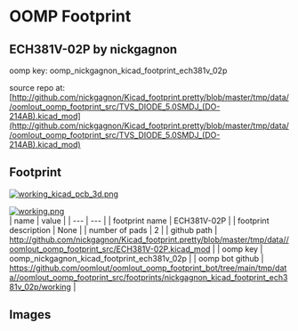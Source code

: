 # OOMP Footprint  
## ECH381V-02P  by nickgagnon  
  
oomp key: oomp_nickgagnon_kicad_footprint_ech381v_02p  
  
source repo at: [http://github.com/nickgagnon/Kicad_footprint.pretty/blob/master/tmp/data//oomlout_oomp_footprint_src/TVS_DIODE_5.0SMDJ_(DO-214AB).kicad_mod](http://github.com/nickgagnon/Kicad_footprint.pretty/blob/master/tmp/data//oomlout_oomp_footprint_src/TVS_DIODE_5.0SMDJ_(DO-214AB).kicad_mod)  
## Footprint  
  
[![working_kicad_pcb_3d.png](working_kicad_pcb_3d_600.png)](working_kicad_pcb_3d.png)  
  
[![working.png](working_600.png)](working.png)  
| name | value | 
| --- | --- | 
| footprint name | ECH381V-02P | 
| footprint description | None | 
| number of pads | 2 | 
| github path | http://github.com/nickgagnon/Kicad_footprint.pretty/blob/master/tmp/data//oomlout_oomp_footprint_src/ECH381V-02P.kicad_mod | 
| oomp key | oomp_nickgagnon_kicad_footprint_ech381v_02p | 
| oomp bot github | https://github.com/oomlout/oomlout_oomp_footprint_bot/tree/main/tmp/data//oomlout_oomp_footprint_src/footprints/nickgagnon_kicad_footprint_ech381v_02p/working | 
## Images  
